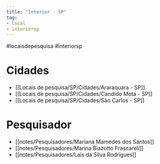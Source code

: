 ```yaml
---
title: "Interior - SP"
tag: 
- local
- interiorsp
---
```


#locaisdepesquisa #interiorsp

# Cidades
- [[Locais de pesquisa/SP/Cidades/Araraquara - SP]]
- [[Locais de pesquisa/SP/Cidades/Candido Mota - SP]]
- [[Locais de pesquisa/SP/Cidades/São Carlos - SP]]

# Pesquisador
- [[notes/Pesquisadores/Mariana Mamedes dos Santos]]
- [[notes/Pesquisadores/Marina Biazotto Frascareli]]
- [[notes/Pesquisadores/Lais da Silva Rodrigues]]